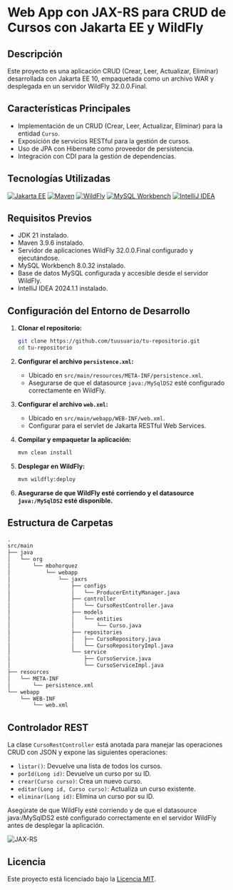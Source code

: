 # Web App con JAX-RS para CRUD de Cursos con Jakarta EE y WildFly

## Descripción

Este proyecto es una aplicación CRUD (Crear, Leer, Actualizar, Eliminar) desarrollada con Jakarta EE 10, empaquetada como un archivo WAR y desplegada en un servidor WildFly 32.0.0.Final.

## Características Principales

- Implementación de un CRUD (Crear, Leer, Actualizar, Eliminar) para la entidad `Curso`.
- Exposición de servicios RESTful para la gestión de cursos.
- Uso de JPA con Hibernate como proveedor de persistencia.
- Integración con CDI para la gestión de dependencias.

## Tecnologías Utilizadas

[![Jakarta EE](https://img.shields.io/badge/Jakarta%20EE-10.0.0-blue)](https://jakarta.ee/)
[![Maven](https://img.shields.io/badge/Maven-3.9.6-yellow)](https://maven.apache.org/)
[![WildFly](https://img.shields.io/badge/WildFly-32.0.0.Final-red)](https://www.wildfly.org/)
[![MySQL Workbench](https://img.shields.io/badge/MySQL%20Workbench-8.0.32-blueviolet)](https://www.mysql.com/products/workbench/)
[![IntelliJ IDEA](https://img.shields.io/badge/IntelliJ%20IDEA-2024.1.1-blue)](https://www.jetbrains.com/idea/)

## Requisitos Previos

- JDK 21 instalado.
- Maven 3.9.6 instalado.
- Servidor de aplicaciones WildFly 32.0.0.Final configurado y ejecutándose.
- MySQL Workbench 8.0.32 instalado.
- Base de datos MySQL configurada y accesible desde el servidor WildFly.
- IntelliJ IDEA 2024.1.1 instalado.

## Configuración del Entorno de Desarrollo

1. **Clonar el repositorio:**
    ```bash
    git clone https://github.com/tuusuario/tu-repositorio.git
    cd tu-repositorio
    ```

2. **Configurar el archivo `persistence.xml`:**
    - Ubicado en `src/main/resources/META-INF/persistence.xml`.
    - Asegurarse de que el datasource `java:/MySqlDS2` esté configurado correctamente en WildFly.

3. **Configurar el archivo `web.xml`:**
    - Ubicado en `src/main/webapp/WEB-INF/web.xml`.
    - Configurar para el servlet de Jakarta RESTful Web Services.

4. **Compilar y empaquetar la aplicación:**
    ```bash
    mvn clean install
    ```

5. **Desplegar en WildFly:**
    ```bash
    mvn wildfly:deploy
    ```

6. **Asegurarse de que WildFly esté corriendo y el datasource `java:/MySqlDS2` esté disponible.**

## Estructura de Carpetas

```markdown
.
src/main
├── java
│   └── org
│       └── mbohorquez
│           └── webapp
│               └── jaxrs
│                   ├── configs
│                   │   └── ProducerEntityManager.java
│                   ├── controller
│                   │   └── CursoRestController.java
│                   ├── models
│                   │   └── entities
│                   │       └── Curso.java
│                   ├── repositories
│                   │   ├── CursoRepository.java
│                   │   └── CursoRepositoryImpl.java
│                   └── service
│                       ├── CursoService.java
│                       └── CursoServiceImpl.java
├── resources
│   └── META-INF
│       └── persistence.xml
└── webapp
    └── WEB-INF
        └── web.xml
```

## Controlador REST

La clase `CursoRestController` está anotada para manejar las operaciones CRUD con JSON y expone las siguientes operaciones:

- `listar()`: Devuelve una lista de todos los cursos.
- `porId(Long id)`: Devuelve un curso por su ID.
- `crear(Curso curso)`: Crea un nuevo curso.
- `editar(Long id, Curso curso)`: Actualiza un curso existente.
- `eliminar(Long id)`: Elimina un curso por su ID.

Asegúrate de que WildFly esté corriendo y de que el datasource java:/MySqlDS2 esté configurado correctamente en el servidor WildFly antes de desplegar la aplicación.


![JAX-RS](https://github.com/martinbohorquez/_73_1_webapp-jaxrs/assets/121200468/ef214bee-a162-477e-8bbe-67ff2d2afd56)

## Licencia

Este proyecto está licenciado bajo la [Licencia MIT](LICENSE).


